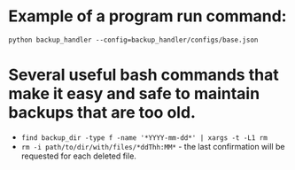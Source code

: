 # Example of a program run command:
```
python backup_handler --config=backup_handler/configs/base.json
```


# Several useful bash commands that make it easy and safe to maintain backups that are too old.

* ``` find backup_dir -type f -name '*YYYY-mm-dd*' | xargs -t -L1 rm ```
* ``` rm -i path/to/dir/with/files/*ddThh:MM* ```  - the last confirmation will be requested for each deleted file.
